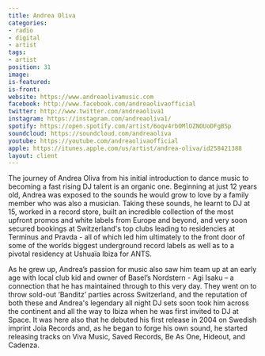 ```yaml
---
title: Andrea Oliva
categories:
- radio
- digital
- artist
tags:
- artist
position: 31
image: 
is-featured: 
is-front: 
website: https://www.andreaolivamusic.com
facebook: http://www.facebook.com/andreaolivaofficial
twitter: http://www.twitter.com/andreaoliva1
instagram: https://instagram.com/andreaoliva1/
spotify: https://open.spotify.com/artist/6oqv4rbOMlOZNOUoDFgBSp
soundcloud: https://soundcloud.com/andreaoliva
youtube: https://youtube.com/andreaolivaofficial
apple: https://itunes.apple.com/us/artist/andrea-oliva/id258421388
layout: client
---
```


The journey of Andrea Oliva from his initial introduction to dance music to becoming a fast rising DJ talent is an organic one. Beginning at just 12 years old, Andrea was exposed to the sounds he would grow to love by a family member who was also a musician. Taking these sounds, he learnt to DJ at 15, worked in a record store, built an incredible collection of the most upfront promos and white labels from Europe and beyond, and very soon secured bookings at Switzerland's top clubs leading to residencies at Terminus and Pravda - all of which led him ultimately to the front door of some of the worlds biggest underground record labels as well as to a pivotal residency at Ushuaïa Ibiza for ANTS.

As he grew up, Andrea’s passion for music also saw him team up at an early age with local club kid and owner of Basel’s Nordstern - Agi Isaku – a connection that he has maintained through to this very day. They went on to throw sold-out ‘Banditz’ parties across Switzerland, and the reputation of both these and Andrea's legendary all night DJ sets soon took him across the continent and all the way to Ibiza when he was first invited to DJ at Space. It was here also that he debuted his first release in 2004 on Swedish imprint Joia Records and, as he began to forge his own sound, he started releasing tracks on Viva Music, Saved Records, Be As One, Hideout, and Cadenza.